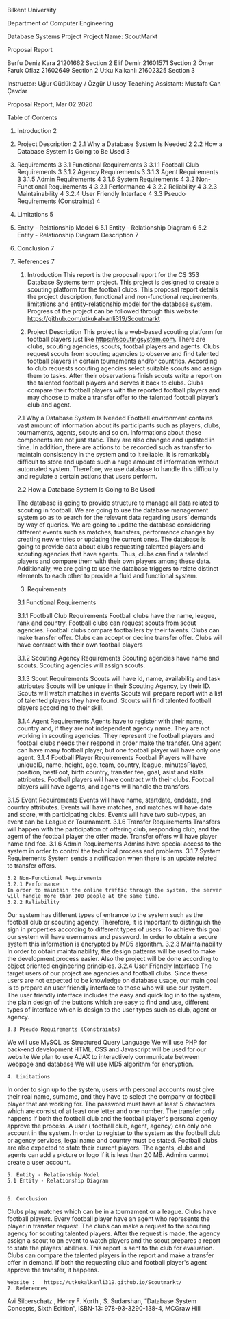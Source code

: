  
Bilkent University

 
Department of Computer Engineering
 



Database Systems Project
Project Name: ScoutMarkt


Proposal Report


Berfu Deniz Kara	21201662	Section 2
Elif Demir		21601571	Section 2
Ömer Faruk Oflaz	21602649	Section 2
Utku Kalkanlı		21602325	Section 3
	
Instructor: Uğur Güdükbay / Özgür Ulusoy
Teaching Assistant: Mustafa Can Çavdar
 
 
Proposal Report, Mar 02 2020

Table of Contents

1. Introduction	2
2. Project Description	2
2.1 Why a Database System Is Needed	2
2.2 How a Database System Is Going to Be Used	3
3. Requirements	3
3.1 Functional Requirements	3
3.1.1 Football Club Requirements	3
3.1.2 Agency Requirements	3
3.1.3 Agent Requirements	3
3.1.5 Admin Requirements	4
3.1.6 System Requirements	4
3.2 Non-Functional Requirements	4
3.2.1 Performance	4
3.2.2 Reliability	4
3.2.3 Maintainability	4
3.2.4 User Friendly Interface	4
3.3 Pseudo Requirements (Constraints)	4
4. Limitations	5
5. Entity - Relationship Model	6
5.1 Entity - Relationship Diagram	6
5.2 Entity - Relationship Diagram Description	7
6. Conclusion	7
7. References	7













	1. Introduction
This report is the proposal report for the CS 353 Database Systems term project. This project is designed to create a scouting platform for the football clubs. This proposal report details the project description, functional and non-functional requirements, limitations and entity-relationship model for the database system. Progress of the project can be followed through this website: https://github.com/utkukalkanli319/Scoutmarkt

	2. Project Description
	This project is a web-based scouting platform for football players just like https://scoutingsystem.com. There are clubs, scouting agencies, scouts, football players and agents. Clubs request scouts from scouting agencies to observe and find talented football players in certain tournaments and/or countries. According to club requests scouting agencies select suitable scouts and assign them to tasks. After their observations finish scouts write a report on the talented football players and serves it back to clubs. Clubs compare their football players with the reported football players and may choose to make a transfer offer to the talented football player’s club and agent.

	2.1 Why a Database System Is Needed 
	Football environment contains vast amount of information about its participants such as players, clubs, tournaments, agents, scouts and so on. Informations about these components are not just static. They are also changed and updated in time. In addition, there are actions to be recorded such as transfer to maintain consistency in the system and to it reliable. It is remarkably difficult to store and update such a huge amount of information without automated system. Therefore, we use database to handle this difficulty and regulate a certain actions that users perform.

	2.2 How a Database System Is Going to Be Used

	The database is going to provide structure to manage all data related to scouting in football. We are going to use the database management system so as to search for the relevant data regarding users’ demands by way of queries. We are going to update the database considering different events such as matches, transfers, performance changes by creating new entries or updating the current ones. The database is going to provide data about clubs requesting talented players and scouting agencies that have agents. Thus, clubs can find a talented players and compare them with their own players among these data. Additionally, we are going to use the database triggers to relate distinct elements to each other to provide a fluid and functional system.

	3. Requirements

	3.1 Functional Requirements

	3.1.1 Football Club Requirements 
Football clubs have the name, league, rank and country.
Football clubs can request scouts from scout agencies. 
Football clubs compare footballers by their talents.
Clubs can make transfer offer.
Clubs can accept or decline transfer offer.
Clubs will have contract with their own football players

	3.1.2 Scouting Agency Requirements 
Scouting agencies have name and scouts.
Scouting agencies will assign scouts. 

	3.1.3 Scout Requirements
Scouts will have id, name, availability and task attributes
Scouts will be unique in their Scouting Agency, by their ID.
Scouts will watch matches in events
Scouts will prepare report with a list of talented players they have found.
Scouts will find talented football players according to their skill.
 
	3.1.4 Agent Requirements 
Agents have to register with their name, country and, if they are not independent agency name. 
They are not working in scouting agencies. 
They represent the football players and football clubs needs their respond in order make the transfer. 
One agent can have many football player, but one football player will have only one agent.
3.1.4 Football Player Requirements 
Football Players will have uniqueID, name, height, age, team, country, league, minutesPlayed, position, bestFoot, birth country, transfer fee, goal, asist and skills attributes.
Football players will have contract with their clubs.
Football players will have agents, and agents will handle the transfers.

3.1.5 Event Requirements 
Events will have name, startdate, enddate, and country attributes.
Events will have matches, and matches will have date and score, with participating clubs.
Events will have two sub-types, an event can be League or Tournament.
3.1.6 Transfer Requirements 
Transfers will happen with the participation of offering club, responding club, and the agent of the football player the offer made.
Transfer offers will have player name and fee.
3.1.6 Admin Requirements 
Admins have special access to the system in order to control the technical process and problems. 
	3.1.7 System Requirements 
System sends a notification when there is an update related to transfer offers. 
	
	3.2 Non-Functional Requirements
	3.2.1 Performance
	In order to maintain the online traffic through the system, the server will handle more than 100 people at the same time.  
	3.2.2 Reliability
Our system has different types of entrance to the system such as the football club or scouting agency.  Therefore, it is important to distinguish the sign in properties according to different types of users. To achieve this goal our system will have usernames and password. In order to obtain a secure system this information is encrypted by MD5 algorithm. 
	3.2.3 Maintainability
In order to obtain maintainability, the design patterns will be used to make the development process easier. Also the project will be done according to object oriented engineering principles. 
	3.2.4 User Friendly Interface
	The target users of our project are agencies and football clubs. Since these users are not expected to be knowledge on database usage, our main goal is to prepare an user friendly interface to those who will use our system. The user friendly interface includes the easy and quick log in to the system, the plain design of the buttons which are easy to find and use, different types of interface which is design to the user types such as club, agent or agency. 
 
	3.3 Pseudo Requirements (Constraints)
We will use MySQL as Structured Query Language
We will use PHP for back-end development
HTML, CSS and Javascript will be used for our website
We plan to use AJAX to interactively communicate between webpage and database
We will use MD5 algorithm for encryption. 

	4. Limitations
In order to sign up to the system, users with personal accounts must give their real name, surname, and they have to select the company or football player that are working for. 
The password must have at least 5 characters which are consist of at least one letter and one number. 
The transfer only happens if both the football club and the football player's personal agency approve the process. 
A user ( football club, agent, agency) can only one account in the system. 
In order to register to the system as the football club or agency services, legal name and country must be stated. Football clubs are also expected to state their current players. 
The agents, clubs and agents can add a picture or logo if it is less than 20 MB.
Admins cannot create a user account. 

	5. Entity - Relationship Model
	5.1 Entity - Relationship Diagram


	6. Conclusion
Clubs play matches which can be in a tournament or a league. Clubs have football players. Every football player have an agent who represents the player in transfer request. The clubs can make a request to the scouting agency for scouting talented players. After the request is made, the agency assign a scout to an event to watch players and the scout prepares a report to state the players' abilities. This report is sent to the club for evaluation. Clubs can compare the talented players in the report and make a transfer offer in demand. If both the requesting club and football player's agent approve the transfer, it happens.

	Website :   https://utkukalkanli319.github.io/Scoutmarkt/
	7. References
Avi Silberschatz , Henry F. Korth , S. Sudarshan, “Database System Concepts, Sixth
Edition”, ISBN-13: 978-93-3290-138-4, MCGraw Hill

 
